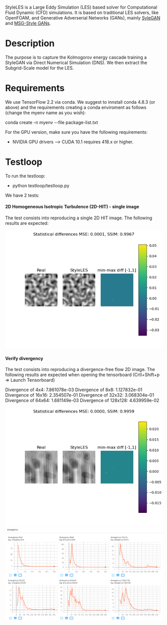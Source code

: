 StyleLES is a Large Eddy Simulation (LES) based solver for Computational Fluid Dynamic (CFD) simulations.
It is based on traditional LES solvers, like OpenFOAM, and Generative Adverserial Networks (GANs), mainly [SyleGAN](https://github.com/NVlabs/stylegan) and [MSG-Style GANs](https://github.com/akanimax/msg-stylegan-tf).

# Description
The purpose is to capture the Kolmogorov energy cascade training a StyleGAN via Direct Numerical Simulation (DNS). We then extract the Subgrid-Scale model for the LES.

# Requirements
We use TensorFlow 2.2 via conda. We suggest to innstall conda 4.8.3 (or above) and the
requirements creating a conda enviroment as follows (change the myenv name as you wish):

conda create -n myenv --file package-list.txt

For the GPU version, make sure you have the following requirements:

- NVIDIA GPU drivers —> CUDA 10.1 requires 418.x or higher.


# Testloop
To run the testloop:

- python testloop/testloop.py

We have 2 tests:

#### 2D Homogeneous Isotropic Turbulence (2D-HIT) - single image
The test consists into reproducing a single 2D HIT image. The following results are expected:

![image info](./testloop/result_2D_HIT.png)

#### Verify divergency
The test consists into reproducing a divergence-free flow 2D image. The following results are expected when opening the tensorboard (Crtl+Shift+p => Launch Tensorboard)

Divergence of 4x4:      7.861078e-03
Divergence of 8x8:      1.127832e-01
Divergence of 16x16:    2.354507e-01
Divergence of 32x32:    3.068304e-01
Divergence of 64x64:    1.681149e-03
Divergence of 128x128:  4.639959e-02

![image info](./testloop/result_divergence.png)
![image info](./testloop/result_divergence_tb.png)




